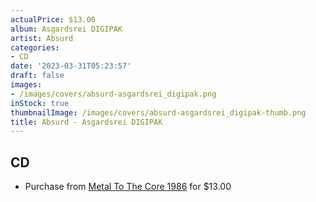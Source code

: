```yaml
---
actualPrice: $13.00
album: Asgardsrei DIGIPAK
artist: Absurd
categories:
- CD
date: '2023-03-31T05:23:57'
draft: false
images:
- /images/covers/absurd-asgardsrei_digipak.png
inStock: true
thumbnailImage: /images/covers/absurd-asgardsrei_digipak-thumb.png
title: Absurd - Asgardsrei DIGIPAK
---
```


## CD
* Purchase from [Metal To The Core 1986](https://metaltothecore1986.com/shop/absurd-asgardsrei-digipak-cd/) for $13.00
